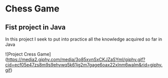 # Chess Game
## Fist project in Java

In this project I seek to put into practice all the knowledge acquired so far in Java


![Project Cress Game]
(https://media2.giphy.com/media/3o85xvnSxCKJZaSYmI/giphy.gif?cid=ecf05e47zs8m9s9ehywq5k61jg2m7gage6oax22xlnm6walm&rid=giphy.gif)
